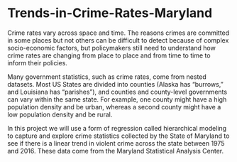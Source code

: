 # Trends-in-Crime-Rates-Maryland

Crime rates vary across space and time. The reasons crimes are committed in some places but not others can be difficult to detect because of complex socio-economic factors, but policymakers still need to understand how crime rates are changing from place to place and from time to time to inform their policies.

Many government statistics, such as crime rates, come from nested datasets. Most US States are divided into counties (Alaska has “burrows,” and Louisiana has “parishes”), and counties and county-level governments can vary within the same state. For example, one county might have a high population density and be urban, whereas a second county might have a low population density and be rural.

In this project we will use a form of regression called hierarchical modeling to capture and explore crime statistics collected by the State of Maryland to see if there is a linear trend in violent crime across the state between 1975 and 2016. These data come from the Maryland Statistical Analysis Center.


